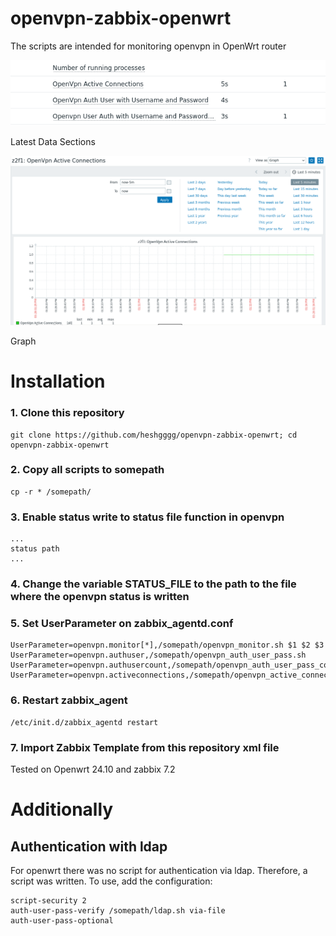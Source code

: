 # openvpn-zabbix-openwrt

The scripts are intended for monitoring openvpn in OpenWrt router

![data](img1.png)

Latest Data Sections

![graph1](img2.png)

Graph

# Installation
### 1. Clone this repository
```
git clone https://github.com/heshgggg/openvpn-zabbix-openwrt; cd openvpn-zabbix-openwrt
```
### 2. Copy all scripts to somepath
```
cp -r * /somepath/
```
### 3. Enable status write to status file function in openvpn
```
...
status path
...
```
### 4. Change the variable STATUS_FILE to the path to the file where the openvpn status is written

### 5. Set UserParameter on zabbix_agentd.conf

```
UserParameter=openvpn.monitor[*],/somepath/openvpn_monitor.sh $1 $2 $3
UserParameter=openvpn.authuser,/somepath/openvpn_auth_user_pass.sh
UserParameter=openvpn.authusercount,/somepath/openvpn_auth_user_pass_count.sh
UserParameter=openvpn.activeconnections,/somepath/openvpn_active_connection.sh
```

### 6. Restart zabbix_agent
```
/etc/init.d/zabbix_agentd restart
```
### 7. Import Zabbix Template from this repository xml file

Tested on Openwrt 24.10 and zabbix 7.2 


# Additionally
## Authentication with ldap

For openwrt there was no script for authentication via ldap. Therefore, a script was written. To use, add the configuration:
```
script-security 2
auth-user-pass-verify /somepath/ldap.sh via-file
auth-user-pass-optional
```

